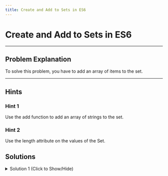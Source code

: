 ```yaml
---
title: Create and Add to Sets in ES6
---
```

# Create and Add to Sets in ES6

---
## Problem Explanation

To solve this problem, you have to add an array of items to the set.


---
## Hints

### Hint 1

Use the add function to add an array of strings to the set.


### Hint 2

Use the length attribute on the values of the Set.

## Solutions

<details><summary>Solution 1 (Click to Show/Hide)</summary>

```js
function checkSet() {
  var set = new Set([1, 2, 3, 3, 2, 1, 2, 3, 1]);
  set.add("Taco");
  set.add("Cat");
  set.add("Awesome");
  console.log(Array.from(set));
  return set;
}

checkSet();
```

#### Code Explanation

*   Creating a set object as shown in pre-written code will create the set without duplicate objects.
*   Therefore, by using the add function, we can add items to the set and they will not be duplicated, and will still be represented in the array.


</details>